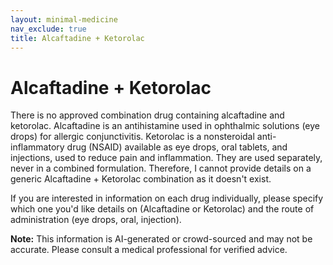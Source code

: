 ```yaml
---
layout: minimal-medicine
nav_exclude: true
title: Alcaftadine + Ketorolac
---
```


# Alcaftadine + Ketorolac

There is no approved combination drug containing alcaftadine and ketorolac.  Alcaftadine is an antihistamine used in ophthalmic solutions (eye drops) for allergic conjunctivitis. Ketorolac is a nonsteroidal anti-inflammatory drug (NSAID) available as eye drops, oral tablets, and injections, used to reduce pain and inflammation.  They are used separately, never in a combined formulation.  Therefore, I cannot provide details on a generic Alcaftadine + Ketorolac combination as it doesn't exist.

If you are interested in information on each drug individually, please specify which one you'd like details on (Alcaftadine or Ketorolac) and the route of administration (eye drops, oral, injection).


**Note:** This information is AI-generated or crowd-sourced and may not be accurate. Please consult a medical professional for verified advice.
